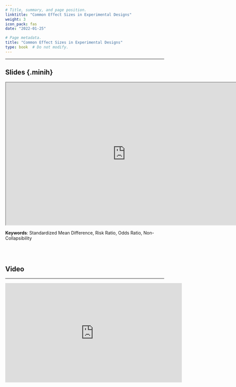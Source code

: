 ```yaml
---
# Title, summary, and page position.
linktitle: "Common Effect Sizes in Experimental Designs"
weight: 3
icon_pack: fas
date: "2022-01-25"

# Page metadata.
title: "Common Effect Sizes in Experimental Designs"
type: book  # Do not modify.
---
```


<style>
code{
  color: #2a7792;
}
.hljs{
  font-size: 16px
}
.minih{
  font-size: 1px;
  margin: 0px 0px 0px 0px;
}

.highlight {
    position: relative;
}
.highlight pre {
    padding: 15px;
}
.highlight-copy-btn {
    position: absolute;
    top: 7px;
    right: 7px;
    border: 0;
    border-radius: 4px;
    padding: 5px;
    font-size: 0.7em;
    line-height: 1.8;
    color: #fff;
    background-color: #777;
    min-width: 55px;
    text-align: center;
}
.highlight-copy-btn:hover {
    background-color: #666;
}
</style>

---


## Slides {.minih}

<iframe src="https://drive.google.com/file/d/13QDlWkHL-xPIRC4-Sz1fHz9z8vIztj3p/preview" width="757" height="452" allow="autoplay"></iframe>

**Keywords**: Standardized Mean Difference, Risk Ratio, Odds Ratio, Non-Collapsibility


<br></br>

## Video

---

<iframe width="560" height="315" src="https://www.youtube.com/embed/4szyEbU94ig" title="YouTube video player" frameborder="0" allow="accelerometer; autoplay; clipboard-write; encrypted-media; gyroscope; picture-in-picture; web-share" allowfullscreen></iframe>

<style>
h1 {color: #2a7792;}
</style>


